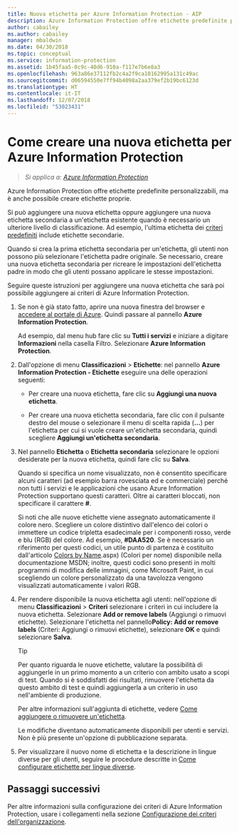 ```yaml
---
title: Nuova etichetta per Azure Information Protection - AIP
description: Azure Information Protection offre etichette predefinite personalizzabili, ma è anche possibile creare etichette proprie da mostrare all'utente sulla barra Information Protection.
author: cabailey
ms.author: cabailey
manager: mbaldwin
ms.date: 04/30/2018
ms.topic: conceptual
ms.service: information-protection
ms.assetid: 1b45faa5-0c9c-40d6-910a-f117e7b6e8a3
ms.openlocfilehash: 963a86e37112fb2c4a2f9ca10162995a131c49ac
ms.sourcegitcommit: d06594550e7ff94b4098a2aa379ef2b19bc6123d
ms.translationtype: HT
ms.contentlocale: it-IT
ms.lasthandoff: 12/07/2018
ms.locfileid: "53023431"
---
```

# <a name="how-to-create-a-new-label-for-azure-information-protection"></a>Come creare una nuova etichetta per Azure Information Protection

>*Si applica a: [Azure Information Protection](https://azure.microsoft.com/pricing/details/information-protection)*

Azure Information Protection offre etichette predefinite personalizzabili, ma è anche possibile creare etichette proprie.

Si può aggiungere una nuova etichetta oppure aggiungere una nuova etichetta secondaria a un'etichetta esistente quando è necessario un ulteriore livello di classificazione. Ad esempio, l'ultima etichetta dei [criteri predefiniti](configure-policy-default.md) include etichette secondarie.

Quando si crea la prima etichetta secondaria per un'etichetta, gli utenti non possono più selezionare l'etichetta padre originale. Se necessario, creare una nuova etichetta secondaria per ricreare le impostazioni dell'etichetta padre in modo che gli utenti possano applicare le stesse impostazioni.

Seguire queste istruzioni per aggiungere una nuova etichetta che sarà poi possibile aggiungere ai criteri di Azure Information Protection.

1. Se non è già stato fatto, aprire una nuova finestra del browser e [accedere al portale di Azure](configure-policy.md#signing-in-to-the-azure-portal). Quindi passare al pannello **Azure Information Protection**.
    
    Ad esempio, dal menu hub fare clic su **Tutti i servizi** e iniziare a digitare **Informazioni** nella casella Filtro. Selezionare **Azure Information Protection**.

2. Dall'opzione di menu **Classificazioni** > **Etichette**: nel pannello **Azure Information Protection - Etichette** eseguire una delle operazioni seguenti:
    
    - Per creare una nuova etichetta, fare clic su **Aggiungi una nuova etichetta**.
    
    - Per creare una nuova etichetta secondaria, fare clic con il pulsante destro del mouse o selezionare il menu di scelta rapida (**...**) per l'etichetta per cui si vuole creare un'etichetta secondaria, quindi scegliere **Aggiungi un'etichetta secondaria**.

4. Nel pannello **Etichetta** o **Etichetta secondaria** selezionare le opzioni desiderate per la nuova etichetta, quindi fare clic su **Salva**.
    
    Quando si specifica un nome visualizzato, non è consentito specificare alcuni caratteri (ad esempio barra rovesciata ed e commerciale) perché non tutti i servizi e le applicazioni che usano Azure Information Protection supportano questi caratteri. Oltre ai caratteri bloccati, non specificare il carattere **#**.    
    
    Si noti che alle nuove etichette viene assegnato automaticamente il colore nero. Scegliere un colore distintivo dall'elenco dei colori o immettere un codice tripletta esadecimale per i componenti rosso, verde e blu (RGB) del colore. Ad esempio, **#DAA520**. Se è necessario un riferimento per questi codici, un utile punto di partenza è costituito dall'articolo [Colors by Name](https://msdn.microsoft.com/library/aa358802\(v=vs.85).aspx) (Colori per nome) disponibile nella documentazione MSDN; inoltre, questi codici sono presenti in molti programmi di modifica delle immagini, come Microsoft Paint, in cui scegliendo un colore personalizzato da una tavolozza vengono visualizzati automaticamente i valori RGB.

5. Per rendere disponibile la nuova etichetta agli utenti: nell'opzione di menu **Classificazioni** > **Criteri** selezionare i criteri in cui includere la nuova etichetta. Selezionare **Add or remove labels** (Aggiungi o rimuovi etichette). Selezionare l'etichetta nel pannello**Policy: Add or remove labels** (Criteri: Aggiungi o rimuovi etichette), selezionare **OK** e quindi selezionare **Salva**.
    
    >[!TIP]
    >Per quanto riguarda le nuove etichette, valutare la possibilità di aggiungerle in un primo momento a un criterio con ambito usato a scopi di test. Quando si è soddisfatti dei risultati, rimuovere l'etichetta da questo ambito di test e quindi aggiungerla a un criterio in uso nell'ambiente di produzione.     
    
    Per altre informazioni sull'aggiunta di etichette, vedere [Come aggiungere o rimuovere un'etichetta](configure-policy-add-remove-label.md).
    
    Le modifiche diventano automaticamente disponibili per utenti e servizi. Non è più presente un'opzione di pubblicazione separata.

6. Per visualizzare il nuovo nome di etichetta e la descrizione in lingue diverse per gli utenti, seguire le procedure descritte in [Come configurare etichette per lingue diverse](configure-policy-languages.md). 

## <a name="next-steps"></a>Passaggi successivi

Per altre informazioni sulla configurazione dei criteri di Azure Information Protection, usare i collegamenti nella sezione [Configurazione dei criteri dell'organizzazione](configure-policy.md#configuring-your-organizations-policy).  


